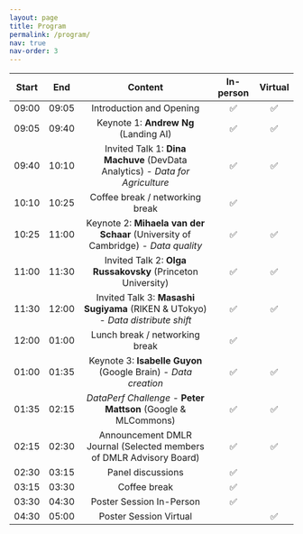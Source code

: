 ```yaml
---
layout: page
title: Program
permalink: /program/
nav: true
nav-order: 3
---
```

| Start | End | Content | In-person | Virtual |
|:---:|:---:|:---:|:---:|:---:|
| 09:00 | 09:05 | Introduction and Opening| :white_check_mark: | :white_check_mark: |
| 09:05 | 09:40 | Keynote 1: **Andrew Ng** (Landing AI) | :white_check_mark: | :white_check_mark: |
| 09:40 | 10:10 | Invited Talk 1: **Dina Machuve** (DevData Analytics) - *Data for Agriculture* | :white_check_mark: | :white_check_mark: |
| 10:10 | 10:25 | Coffee break / networking break| :white_check_mark: |  |
| 10:25 | 11:00 | Keynote 2: **Mihaela van der Schaar** (University of Cambridge) - *Data quality*| :white_check_mark: | :white_check_mark: |
| 11:00 | 11:30 | Invited Talk 2: **Olga Russakovsky** (Princeton University) | :white_check_mark: | :white_check_mark: |
| 11:30 | 12:00 | Invited Talk 3: **Masashi Sugiyama** (RIKEN & UTokyo) - *Data distribute shift* | :white_check_mark: | :white_check_mark: |
| 12:00 | 01:00 | Lunch break / networking break | :white_check_mark: |  |
| 01:00 | 01:35 | Keynote 3: **Isabelle Guyon** (Google Brain) - *Data creation*| :white_check_mark: | :white_check_mark: |
| 01:35 | 02:15 | *DataPerf Challenge* - **Peter Mattson** (Google & MLCommons) | :white_check_mark: | :white_check_mark: |
| 02:15 | 02:30 | Announcement DMLR Journal (Selected members of DMLR Advisory Board) | :white_check_mark: | :white_check_mark: |
| 02:30 | 03:15 | Panel discussions | :white_check_mark: |  |
| 03:15 | 03:30 | Coffee break | :white_check_mark: |  |
| 03:30 | 04:30 | Poster Session In-Person | :white_check_mark: | |
| 04:30 | 05:00 | Poster Session Virtual | | :white_check_mark: |
